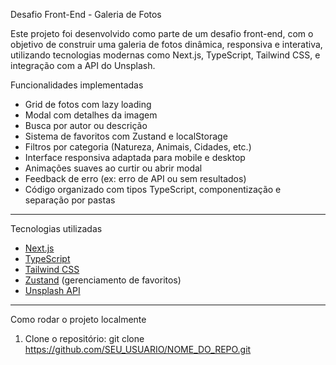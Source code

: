 Desafio Front-End - Galeria de Fotos

Este projeto foi desenvolvido como parte de um desafio front-end, com o objetivo de construir uma galeria de fotos dinâmica, responsiva e interativa, utilizando tecnologias modernas como Next.js, TypeScript, Tailwind CSS, e integração com a API do Unsplash.

Funcionalidades implementadas

- Grid de fotos com lazy loading
- Modal com detalhes da imagem
- Busca por autor ou descrição
- Sistema de favoritos com Zustand e localStorage
- Filtros por categoria (Natureza, Animais, Cidades, etc.)
- Interface responsiva adaptada para mobile e desktop
- Animações suaves ao curtir ou abrir modal
- Feedback de erro (ex: erro de API ou sem resultados)
- Código organizado com tipos TypeScript, componentização e separação por pastas

---

Tecnologias utilizadas

- [Next.js](https://nextjs.org/)
- [TypeScript](https://www.typescriptlang.org/)
- [Tailwind CSS](https://tailwindcss.com/)
- [Zustand](https://github.com/pmndrs/zustand) (gerenciamento de favoritos)
- [Unsplash API](https://unsplash.com/developers)

---

Como rodar o projeto localmente

1. Clone o repositório:
git clone https://github.com/SEU_USUARIO/NOME_DO_REPO.git
